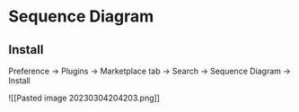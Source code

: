 # Sequence Diagram

## Install

Preference -> Plugins -> Marketplace tab -> Search -> Sequence Diagram -> Install

![[Pasted image 20230304204203.png]]
